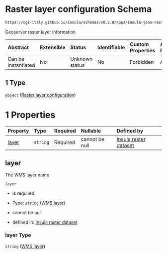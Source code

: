 # Raster layer configuration Schema

```txt
https://cgi-italy.github.io/insula/schemas/v0.2.8/apps/insula-json-raster-dataset.schema.json#/allOf/1
```

Geoserver raster layer information

| Abstract            | Extensible | Status         | Identifiable | Custom Properties | Additional Properties | Access Restrictions | Defined In                                                                                                             |
| :------------------ | :--------- | :------------- | :----------- | :---------------- | :-------------------- | :------------------ | :--------------------------------------------------------------------------------------------------------------------- |
| Can be instantiated | No         | Unknown status | No           | Forbidden         | Allowed               | none                | [insula-json-raster-dataset.schema.json\*](schemas/apps/insula-json-raster-dataset.schema.json) |

## 1 Type

`object` ([Raster layer configuration](insula-json-raster-dataset-allof-raster-layer-configuration.md))

# 1 Properties

| Property        | Type     | Required | Nullable       | Defined by                                                                                                                                                                                                                             |
| :-------------- | :------- | :------- | :------------- | :------------------------------------------------------------------------------------------------------------------------------------------------------------------------------------------------------------------------------------- |
| [layer](#layer) | `string` | Required | cannot be null | [Insula raster dataset](insula-json-raster-dataset-allof-raster-layer-configuration-properties-wms-layer.md) |

## layer

The WMS layer name

`layer`

* is required

* Type: `string` ([WMS layer](insula-json-raster-dataset-allof-raster-layer-configuration-properties-wms-layer.md))

* cannot be null

* defined in: [Insula raster dataset](insula-json-raster-dataset-allof-raster-layer-configuration-properties-wms-layer.md)

### layer Type

`string` ([WMS layer](insula-json-raster-dataset-allof-raster-layer-configuration-properties-wms-layer.md))
